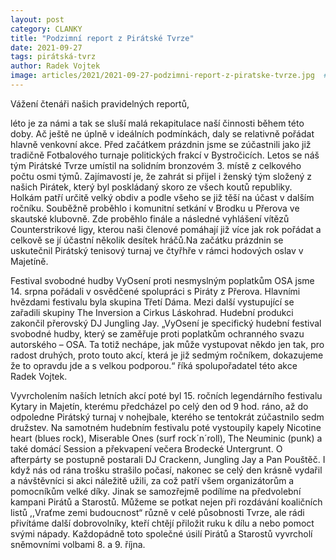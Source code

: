 ```yaml
---
layout: post
category: CLANKY
title: "Podzimní report z Pirátské Tvrze"
date: 2021-09-27
tags: pirátská-tvrz
author: Radek Vojtek
image: articles/2021/2021-09-27-podzimni-report-z-piratske-tvrze.jpg  #751x422 pixelu
---
```

Vážení čtenáři našich pravidelných reportů,

léto je za námi a tak se sluší malá rekapitulace naší činnosti během této doby. Ač ještě ne úplně v ideálních podmínkách, daly se relativně pořádat hlavně venkovní akce.
Před začátkem prázdnin jsme se zúčastnili jako již tradičně Fotbalového turnaje politických frakcí v Bystročicích. Letos se náš tým Pirátské Tvrze umístil na solidním bronzovém 3. místě z celkového počtu osmi týmů. Zajímavostí je, že zahrát si přijel i ženský tým složený z našich Pirátek, který byl poskládaný skoro ze všech koutů republiky. Holkám patří určitě velký obdiv a podle všeho se již těší na účast v dalším ročníku.
Souběžně proběhlo i komunitní setkání v Brodku u Přerova ve skautské klubovně. Zde proběhlo finále a následné vyhlášení vítězů Counterstrikové ligy, kterou naši členové pomáhají již více jak rok pořádat a celkově se jí účastní několik desítek hráčů.Na začátku prázdnin se uskutečnil Pirátský tenisový turnaj ve čtyřhře v rámci hodových oslav v Majetíně. 

Festival svobodné hudby VyOsení proti nesmyslným poplatkům OSA jsme 14. srpna pořádali v osvědčené spolupráci s Piráty z Přerova. Hlavními hvězdami festivalu byla skupina Třetí Dáma. Mezi další vystupující se zařadili skupiny The Inversion a Cirkus Láskohrad. Hudební produkci zakončil přerovský DJ Jungling Jay. 
„VyOsení je specifický hudební festival svobodné hudby, který se zaměřuje proti poplatkům ochranného svazu autorského – OSA. 
Ta totiž nechápe, jak může vystupovat někdo jen tak, pro radost druhých, proto touto akcí, která je již sedmým ročníkem, dokazujeme že to opravdu jde a s velkou podporou.“ říká spolupořadatel této akce Radek Vojtek. 

Vyvrcholením naších letních akcí poté byl 15. ročních legendárního festivalu Kytary in Majetín, kterému předcházel po celý den od 9 hod. ráno, až do odpoledne Pirátský turnaj v nohejbale, kterého se tentokrát zúčastnilo sedm družstev.
Na samotném hudebním festivalu poté vystoupily kapely Nicotine heart (blues rock), Miserable Ones (surf rock´n´roll), The Neuminic (punk) a také domácí Session a překvapení večera Brodecké Untergrunt. O afterpárty se postupně postarali DJ Crackenn, Jungling Jay a Pan Pouštěč.
I když nás od rána trošku strašilo počasí, nakonec se celý den krásně vydařil a návštěvníci si akci náležitě užili, za což patří všem organizátorům a pomocníkům velké díky.
Jinak se samozřejmě podílíme na předvolební kampani Pirátů a Starostů. Můžeme se potkat nejen při rozdávání koaličních listů ,,Vraťme zemi budoucnost“ různě v celé působnosti Tvrze, ale rádi přivítáme další dobrovolníky, kteří chtějí přiložit ruku k dílu a nebo pomoct svými nápady.  Každopádně toto společné úsilí Pirátů a Starostů vyvrcholí sněmovními volbami 8. a 9. října.
